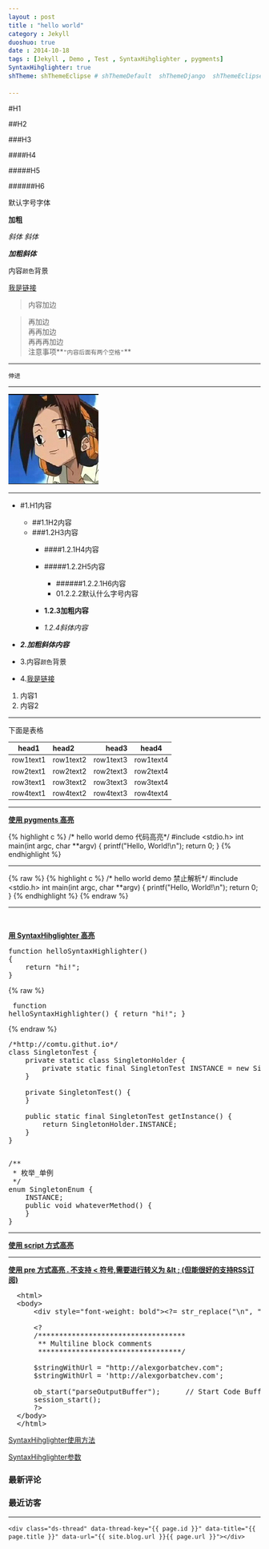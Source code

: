 ```yaml
---
layout : post
title : "hello world"
category : Jekyll
duoshuo: true
date : 2014-10-18
tags : [Jekyll , Demo , Test , SyntaxHihglighter , pygments]
SyntaxHihglighter: true
shTheme: shThemeEclipse # shThemeDefault  shThemeDjango  shThemeEclipse  shThemeEmacs  shThemeFadeToGrey  shThemeMidnight  shThemeRDark

---
```


#H1

##H2

###H3

####H4

#####H5

######H6

默认字号字体

**加粗**

<!-- more -->

*斜体*
_斜体_

***加粗斜体***

内容`颜色`背景

[我是链接](http://comtu.github.com)

> 内容加边  

> 再加边  
> 再再加边  
> 再再再加边  
> 注意事项**`"内容后面有两个空格"`**  




---

	伸进

---

![图片链接](/res/img/icon.jpg)

---

* #1.H1内容

	* ##1.1H2内容
	* ###1.2H3内容
		* ####1.2.1H4内容
		* #####1.2.2H5内容
			* ######1.2.2.1H6内容
			* 01.2.2.2默认什么字号内容

		* **1.2.3加粗内容**
		* *1.2.4斜体内容*

* ***2.加粗斜体内容***
* 3.内容`颜色`背景
* 4.[我是链接](http://comtu.github.com)

1. 内容1
2. 内容2

---

下面是表格

|head1|head2|head3|head4
|---|:---|---:|:---:|
|row1text1|row1text2|row1text3|row1text4
|row2text1|row2text2|row2text3|row2text4
|row3text1|row3text2|row3text3|row3text4
|row4text1|row4text2|row4text3|row4text4

---

**[使用 pygments 高亮](http://pygments.org/)**

{% highlight c %}
/* hello world demo 代码高亮*/
#include <stdio.h>
int main(int argc, char **argv)
{
    printf("Hello, World!\n");
    return 0;
}
{% endhighlight %}


---

{% raw %}
	{% highlight c %}
	/* hello world demo 禁止解析*/
	#include <stdio.h>
	int main(int argc, char **argv)
	{
	    printf("Hello, World!\n");
	    return 0;
	}
	{% endhighlight %}
{% endraw %}

<hr id="line"/><br/>

**[用 SyntaxHihglighter 高亮](http://alexgorbatchev.com/SyntaxHighlighter/)**

<pre class="brush: js; ">
function helloSyntaxHighlighter()
{
	return "hi!";
}
</pre>

{% raw %}
	<pre class="brush: js; "><!--禁止解析-->
	function helloSyntaxHighlighter()
	{
		return "hi!";
	}
	</pre>
{% endraw %}

<pre class="brush: java; ruler: true; first-line: 0; highlight: [2, 4, 6] ; auto-links: false ; collapse: true ; gutter: false; ">
/*http://comtu.githut.io*/
class SingletonTest {
	private static class SingletonHolder {
		private static final SingletonTest INSTANCE = new SingletonTest();
	}

	private SingletonTest() {
	}

	public static final SingletonTest getInstance() {
		return SingletonHolder.INSTANCE;
	}
}

</pre>




<pre class="brush: java;  collapse: true ; first-line: 10; highlight: [11, 13, 15] " >
/**
 * 枚举_单例
 */
enum SingletonEnum {  
    INSTANCE;  
    public void whateverMethod() {  
    }  
}  
</pre>

---

**[使用 script 方式高亮](http://alexgorbatchev.com/SyntaxHighlighter/manual/installation.html)**

<script type="syntaxhighlighter" class="brush: php ; html-script: true ; collapse: true "><![CDATA[
  <html>
  <body>
      <div style="font-weight: bold"><?= str_replace("\n", "<br/>", $var) ?></div>
       
      <?
      /***********************************
       ** Multiline block comments
       **********************************/
       
      $stringWithUrl = "http://alexgorbatchev.com";
      $stringWithUrl = 'http://alexgorbatchev.com';
           
      ob_start("parseOutputBuffer");      // Start Code Buffering
      session_start();
      ?>
  </body>
  </html>
]]></script>

---

**[使用 pre 方式高亮 . 不支持 < 符号,需要进行转义为 &lt ; (但能很好的支持RSS订阅)](http://alexgorbatchev.com/SyntaxHighlighter/manual/installation.html)**

<pre class="brush: html;  collapse: true">
  &lt;html>
  &lt;body>
      &lt;div style="font-weight: bold">&lt;?= str_replace("\n", "&lt;br/>", $var) ?>&lt;/div>
       
      &lt;?
      /***********************************
       ** Multiline block comments
       **********************************/
       
      $stringWithUrl = "http://alexgorbatchev.com";
      $stringWithUrl = 'http://alexgorbatchev.com';
           
      ob_start("parseOutputBuffer");      // Start Code Buffering
      session_start();
      ?>
  &lt;/body>
  &lt;/html>
</pre>
	

[SyntaxHihglighter使用方法](http://alexgorbatchev.com/SyntaxHighlighter/manual/installation.html)

[SyntaxHihglighter参数](http://alexgorbatchev.com/SyntaxHighlighter/manual/configuration/)


<section>
<h3>最新评论</h3>
<ul class="ds-recent-comments" data-num-items="10" data-show-avatars="0" data-show-time="0" data-show-title="0" data-show-admin="0" data-excerpt-length="18"></ul>
</section>

<section style="width:250px;">
<h3>最近访客</h3>
<ul class="ds-recent-visitors" data-num-items="4" data-avatar-size="45" style="margin-top:10px;"></ul>
</section>

---
<!-- 多说评论框 start -->
    <div class="ds-thread" data-thread-key="{{ page.id }}" data-title="{{ page.title }}" data-url="{{ site.blog.url }}{{ page.url }}"></div>
<!-- 多说评论框 end -->
<!-- 多说公共JS代码 start (一个网页只需插入一次) -->
<script type="text/javascript">
var duoshuoQuery = {short_name:"sdusjy"};
    (function() {
        var ds = document.createElement('script');
        ds.type = 'text/javascript';ds.async = true;
        ds.src = (document.location.protocol == 'https:' ? 'https:' : 'http:') + '//static.duoshuo.com/embed.js';
        ds.charset = 'UTF-8';
        (document.getElementsByTagName('head')[0] 
         || document.getElementsByTagName('body')[0]).appendChild(ds);
    })();
    </script>
<!-- 多说公共JS代码 end -->

